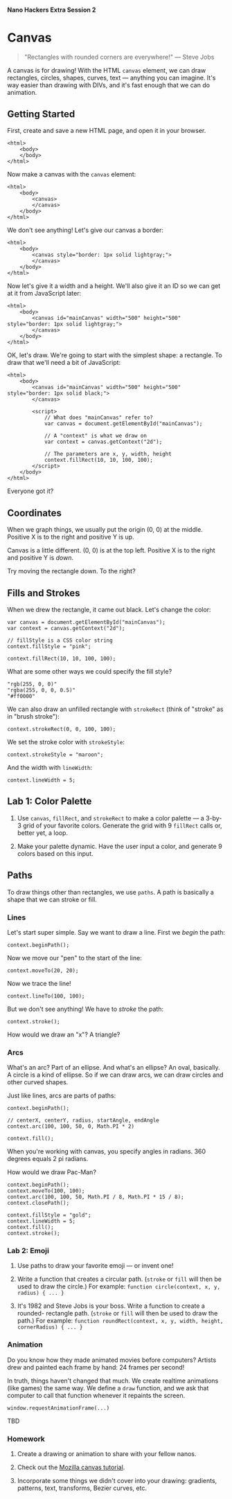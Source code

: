 #### Nano Hackers Extra Session 2

# Canvas

> "Rectangles with rounded corners are everywhere!" — Steve Jobs


A canvas is for drawing! With the HTML `canvas` element, we can draw rectangles, circles, shapes, curves, text — anything you can imagine. It's way easier than drawing with DIVs, and it's fast enough that we can do animation.

## Getting Started

First, create and save a new HTML page, and open it in your browser.

```
<html>
	<body>
	</body>
</html>
```

Now make a canvas with the `canvas` element:

```
<html>
 	<body>
   		<canvas>
   		</canvas>
 	</body>
</html>
```

We don't see anything! Let's give our canvas a border:

```
<html>
 	<body>
   		<canvas style="border: 1px solid lightgray;">
   		</canvas>
 	</body>
</html>
```

Now let's give it a width and a height. We'll also give it an ID so we can get at it from JavaScript later:

```
<html>
 	<body>
 		<canvas id="mainCanvas" width="500" height="500" style="border: 1px solid lightgray;">
 		</canvas>
 	</body>
</html>
```

OK, let's draw. We're going to start with the simplest shape: a rectangle. To draw that we'll need a bit of JavaScript:

```
<html>
 	<body>
   		<canvas id="mainCanvas" width="500" height="500" style="border: 1px solid black;">
   		</canvas>

	    <script>
	    	// What does "mainCanvas" refer to?
	        var canvas = document.getElementById("mainCanvas");

			// A "context" is what we draw on
	        var context = canvas.getContext("2d");

			// The parameters are x, y, width, height
	        context.fillRect(10, 10, 100, 100);
	    </script>
 	</body>
</html>
```

Everyone got it?

## Coordinates

When we graph things, we usually put the origin (0, 0) at the middle. Positive X is to the right and positive Y is up.

Canvas is a little different. (0, 0) is at the top left. Positive X is to the right and positive Y is _down_.

Try moving the rectangle down. To the right?

## Fills and Strokes

When we drew the rectangle, it came out black. Let's change the color:

```
var canvas = document.getElementById("mainCanvas");
var context = canvas.getContext("2d");

// fillStyle is a CSS color string
context.fillStyle = "pink";

context.fillRect(10, 10, 100, 100);
```

What are some other ways we could specify the fill style?

```
"rgb(255, 0, 0)"
"rgba(255, 0, 0, 0.5)"
"#ff0000"
```

We can also draw an unfilled rectangle with `strokeRect` (think of "stroke" as in "brush stroke"):

```
context.strokeRect(0, 0, 100, 100);
```

We set the stroke color with `strokeStyle`:

```
context.strokeStyle = "maroon";
```

And the width with `lineWidth`:

```
context.lineWidth = 5;
```

## Lab 1: Color Palette

1. Use `canvas`, `fillRect`, and `strokeRect` to make a color palette — a 3-by-3 grid of your favorite colors. Generate the grid with 9 `fillRect` calls or, better yet, a loop.

2. Make your palette dynamic. Have the user input a color, and generate 9 colors based on this input.

## Paths

To draw things other than rectangles, we use `paths`. A path is basically a shape that we can stroke or fill.

### Lines

Let's start super simple. Say we want to draw a line. First we _begin_ the path:

```
context.beginPath();
```

Now we move our "pen" to the start of the line:

```
context.moveTo(20, 20);
```

Now we trace the line!

```
context.lineTo(100, 100);
```

But we don't see anything! We have to _stroke_ the path:

```
context.stroke();
```

How would we draw an "x"? A triangle?

### Arcs

What's an arc? Part of an ellipse. And what's an ellipse? An oval, basically. A circle is a kind of ellipse. So if we can draw arcs, we can draw circles and other curved shapes.

Just like lines, arcs are parts of paths:

```
context.beginPath();

// centerX, centerY, radius, startAngle, endAngle
context.arc(100, 100, 50, 0, Math.PI * 2)

context.fill();
```

When you're working with canvas, you specify angles in radians. 360 degrees equals 2 pi radians.

How would we draw Pac-Man?

```
context.beginPath();
context.moveTo(100, 100);
context.arc(100, 100, 50, Math.PI / 8, Math.PI * 15 / 8);
context.closePath();

context.fillStyle = "gold";
context.lineWidth = 5;
context.fill();
context.stroke();
```

### Lab 2: Emoji

1. Use paths to draw your favorite emoji — or invent one!

2. Write a function that creates a circular path. (`stroke` or `fill` will then be used to draw the circle.) For example: `function circle(context, x, y, radius) { ... }`

3. It's 1982 and Steve Jobs is your boss. Write a function to create a rounded- rectangle path. (`stroke` or `fill` will then be used to draw the path.) For example: `function roundRect(context, x, y, width, height, cornerRadius) { ... }`

### Animation

Do you know how they made animated movies before computers? Artists drew and painted each frame by hand: 24 frames per second!

In truth, things haven't changed that much. We create realtime animations (like games) the same way. We define a `draw` function, and we ask that computer to call that function whenever it repaints the screen.

```
window.requestAnimationFrame(...)
```

TBD

### Homework

1. Create a drawing or animation to share with your fellow nanos.

2. Check out the [Mozilla canvas tutorial]([https://developer.mozilla.org/en-US/docs/Web/API/Canvas_API/Tutorial]).

3. Incorporate some things we didn't cover into your drawing: gradients, patterns, text, transforms, Bezier curves, etc.